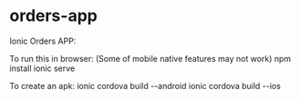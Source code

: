 # orders-app

Ionic Orders APP: 

To run this in browser: (Some of mobile native features may not work)
npm install
ionic serve

To create an apk: 
ionic cordova build --android
ionic cordova build --ios
